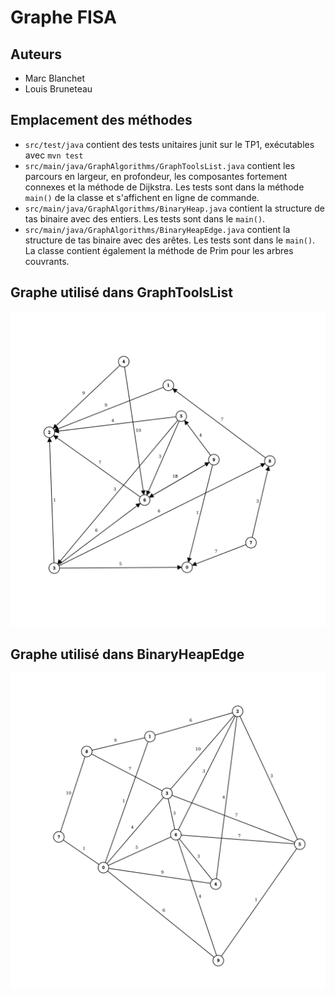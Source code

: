 # Graphe FISA
## Auteurs
- Marc Blanchet
- Louis Bruneteau

## Emplacement des méthodes
- `src/test/java` contient des tests unitaires junit sur le TP1, exécutables avec `mvn test`
- `src/main/java/GraphAlgorithms/GraphToolsList.java` contient les parcours en largeur, en profondeur, les composantes fortement connexes et la méthode de Dijkstra. Les tests sont dans la méthode `main()` de la classe et s'affichent en ligne de commande.
- `src/main/java/GraphAlgorithms/BinaryHeap.java` contient la structure de tas binaire avec des entiers. Les tests sont dans le `main()`.
- `src/main/java/GraphAlgorithms/BinaryHeapEdge.java` contient la structure de tas binaire avec des arêtes. Les tests sont dans le `main()`. La classe contient également la méthode de Prim pour les arbres couvrants.

## Graphe utilisé dans GraphToolsList
![Graphe](./graph_oriente.png)

## Graphe utilisé dans BinaryHeapEdge
![Graphe](./graph_non_oriente.png)